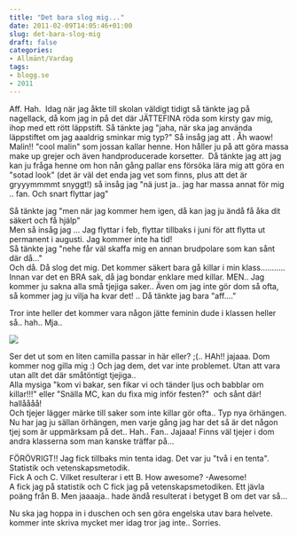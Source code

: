 ```yaml
---
title: "Det bara slog mig..."
date: 2011-02-09T14:05:46+01:00
slug: det-bara-slog-mig
draft: false
categories:
- Allmänt/Vardag
tags:
- blogg.se
- 2011
---
```

Aff. Hah.  Idag när jag åkte till skolan väldigt tidigt så tänkte jag på nagellack, då kom jag in på det där JÄTTEFINA röda som kirsty gav mig, ihop med ett rött läppstift. Så tänkte jag "jaha, när ska jag använda läppstiftet om jag aaaldrig sminkar mig typ?" Så insåg jag att . Åh waow! Malin!! "cool malin" som jossan kallar henne. Hon håller ju på att göra massa make up grejer och även handproducerade korsetter.  Då tänkte jag att jag kan ju fråga henne om hon nån gång pallar ens försöka lära mig att göra en "sotad look" (det är väl det enda jag vet som finns, plus att det är gryyymmmmt snyggt!) så insåg jag "nä just ja.. jag har massa annat för mig .. fan. Och snart flyttar jag"  
  
Så tänkte jag "men när jag kommer hem igen, då kan jag ju ändå få åka dit säkert och få hjälp"  
Men så insåg jag ... Jag flyttar i feb, flyttar tillbaks i juni för att flytta ut permanent i augusti. Jag kommer inte ha tid!  
Så tänkte jag "nehe får väl skaffa mig en annan brudpolare som kan sånt där då..."  
Och då. Då slog det mig. Det kommer säkert bara gå killar i min klass...........  
Innan var det en BRA sak, då jag bondar enklare med killar. MEN.. Jag kommer ju sakna alla små tjejiga saker.. Även om jag inte gör dom så ofta, så kommer jag ju vilja ha kvar det! .. Då tänkte jag bara "aff...."  
  
Tror inte heller det kommer vara någon jätte feminin dude i klassen heller så.. hah.. Mja..  
  
![](/assets/images/blogg.se/radera_131625198.jpg)  
  
Ser det ut som en liten camilla passar in här eller? ;(.. HAh!! jajaaa. Dom kommer nog gilla mig :) Och jag dem, det var inte problemet. Utan att vara utan allt det där småtöntigt tjejiga..  
Alla mysiga "kom vi bakar, sen fikar vi och tänder ljus och babblar om killar!!!" eller "Snälla MC, kan du fixa mig inför festen?"  och sånt där! hallåååå!  
Och tjejer lägger märke till saker som inte killar gör ofta.. Typ nya örhängen.  
Nu har jag ju sällan örhängen, men varje gång jag har det så är det någon tjej som är uppmärksam på det.. Hah.. Fan.. Jajaaa! Finns väl tjejer i dom andra klasserna som man kanske träffar på...  
  
  
  
  
  
FÖRÖVRIGT!! Jag fick tillbaks min tenta idag. Det var ju "två i en tenta". Statistik och vetenskapsmetodik.  
Fick A och C. Vilket resulterar i ett B. How awesome? -Awesome!  
A fick jag på statistik och C fick jag på vetenskapsmetodiken. Ett jävla poäng från B. Men jaaaaja.. hade ändå resulterat i betyget B om det var så...  
  
  
Nu ska jag hoppa in i duschen och sen göra engelska utav bara helvete. kommer inte skriva mycket mer idag tror jag inte.. Sorries.
